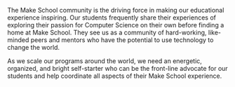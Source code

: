 The Make School community is the driving force in making our educational experience inspiring. Our students frequently share their experiences of exploring their passion for Computer Science on their own before finding a home at Make School. They see us as a community of hard-working, like-minded peers and mentors who have the potential to use technology to change the world.

As we scale our programs around the world, we need an energetic, organized, and bright self-starter who can be the front-line advocate for our students and help coordinate all aspects of their Make School experience. 

